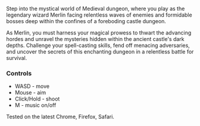 Step into the mystical world of Medieval dungeon, where you play as the legendary wizard Merlin facing relentless waves of enemies and formidable bosses deep within the confines of a foreboding castle dungeon.

As Merlin, you must harness your magical prowess to thwart the advancing hordes and unravel the mysteries hidden within the ancient castle's dark depths. Challenge your spell-casting skills, fend off menacing adversaries, and uncover the secrets of this enchanting dungeon in a relentless battle for survival.

### Controls
- WASD       - move
- Mouse      - aim
- Click/Hold - shoot
- M          - music on/off

Tested on the latest Chrome, Firefox, Safari.